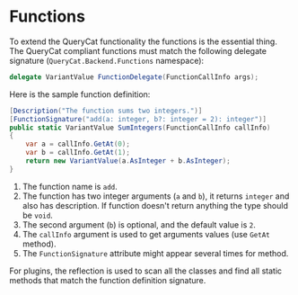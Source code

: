 # Functions

To extend the QueryCat functionality the functions is the essential thing. The QueryCat compliant functions must match the following delegate signature (`QueryCat.Backend.Functions` namespace):

```csharp
delegate VariantValue FunctionDelegate(FunctionCallInfo args);
```

Here is the sample function definition:

```csharp
[Description("The function sums two integers.")]
[FunctionSignature("add(a: integer, b?: integer = 2): integer")]
public static VariantValue SumIntegers(FunctionCallInfo callInfo)
{
    var a = callInfo.GetAt(0);
    var b = callInfo.GetAt(1);
    return new VariantValue(a.AsInteger + b.AsInteger);
}
```

1. The function name is `add`.
2. The function has two integer arguments (`a` and `b`), it returns `integer` and also has description. If function doesn't return anything the type should be `void`.
3. The second argument (`b`) is optional, and the default value is `2`.
4. The `callInfo` argument is used to get arguments values (use `GetAt` method).
5. The `FunctionSignature` attribute might appear several times for method.

For plugins, the reflection is used to scan all the classes and find all static methods that match the function definition signature.

